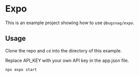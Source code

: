 # Expo

This is an example project showing how to use `@bugsnag/expo`.

## Usage

Clone the repo and `cd` into the directory of this example.

Replace API_KEY with your own API key in the app.json file.

```
npx expo start
```
